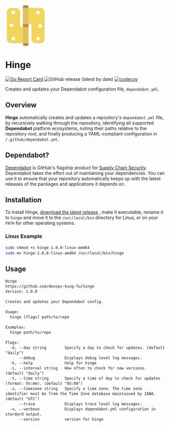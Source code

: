 ![](img/hinge128x128.png)

# Hinge

[![Go Report Card](https://goreportcard.com/badge/github.com/devops-kung-fu/hinge)](https://goreportcard.com/report/github.com/devops-kung-fu/hinge) ![GitHub release (latest by date)](https://img.shields.io/github/v/release/devops-kung-fu/hinge) [![codecov](https://codecov.io/gh/devops-kung-fu/hinge/branch/main/graph/badge.svg?token=BIROb1Npbk)](https://codecov.io/gh/devops-kung-fu/hinge)

Creates and updates your Dependabot configuration file, `dependabot.yml`.

## Overview

**Hinge** automatically creates and updates a repository's `dependabot.yml` file, by recursively walking through the repository, identifying all supported **Dependabot** platform ecosystems, noting their paths relative to the repository root, and finally producing a YAML-compliant configuration in `/.github/dependabot.yml`.

## Dependabot?

[Dependabot](https://docs.github.com/en/code-security/supply-chain-security/keeping-your-dependencies-updated-automatically) is GitHub's flagship product for [Supply Chain Security](https://docs.github.com/en/code-security/supply-chain-security). Dependabot takes the effort out of maintaining your dependencies. You can use it to ensure that your repository automatically keeps up with the latest releases of the packages and applications it depends on.

## Installation

To install Hinge, [download the latest release](https://github.com/devops-kung-fu/hinge/releases) , make it executable, rename it to `hinge` and move it to the `/usr/local/bin` directory for Linux, or on your `PATH` for other operating systems.

### Linux Example

```bash
sudo chmod +x hinge-1.0.0-linux-amd64
sudo mv hinge-1.0.0-linux-amd64 /usr/local/bin/hinge
```

## Usage

```
Hinge
https://github.com/devops-kung-fu/hinge
Version: 1.0.0

Creates and updates your Dependabot config.

Usage:
  hinge [flags] path/to/repo

Examples:
  hinge path/to/repo

Flags:
  -d, --day string        Specify a day to check for updates. (default "daily")
      --debug             Displays debug level log messages.
  -h, --help              help for hinge
  -i, --interval string   How often to check for new versions. (default "daily")
  -t, --time string       Specify a time of day to check for updates (format: hh:mm). (default "05:00")
  -z, --timezone string   Specify a time zone. The time zone identifier must be from the Time Zone database maintained by IANA. (default "UTC")
      --trace             Displays trace level log messages.
  -v, --verbose           Displays dependabot.yml configuration in stardard output.
      --version           version for hinge
```